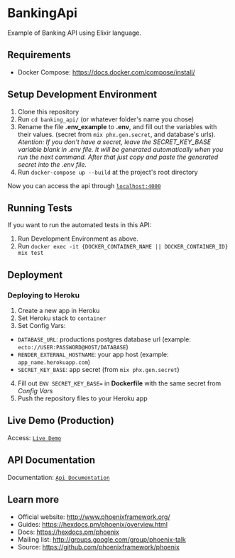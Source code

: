 # BankingApi

Example of Banking API using Elixir language.

## Requirements

- Docker Compose: https://docs.docker.com/compose/install/

## Setup Development Environment

1. Clone this repository
2. Run `cd banking_api/` (or whatever folder's name you chose)
3. Rename the file **.env_example** to **.env**, and fill out the variables with their values. (secret from `mix phx.gen.secret`, and database's urls). 
*Atention: If you don't have a secret, leave the SECRET_KEY_BASE variable blank in .env file. It will be generated automatically when you run the next command. After that just copy and paste the generated secret into the .env file.*
4. Run `docker-compose up --build` at the project's root directory

Now you can access the api through [`localhost:4000`](http://localhost:4000)

## Running Tests

If you want to run the automated tests in this API:

1. Run Development Environment as above.
2. Run `docker exec -it {DOCKER_CONTAINER_NAME || DOCKER_CONTAINER_ID} mix test`

## Deployment

### Deploying to Heroku

1. Create a new app in Heroku
2. Set Heroku stack to `container`
3. Set Config Vars:
- `DATABASE_URL`: productions postgres database url (example: `ecto://USER:PASSWORD@HOST/DATABASE`)
- `RENDER_EXTERNAL_HOSTNAME`: your app host (example: `app_name.herokuapp.com`)
- `SECRET_KEY_BASE`: app secret (from `mix phx.gen.secret`)
4. Fill out `ENV SECRET_KEY_BASE=` in **Dockerfile** with the same secret from *Config Vars*
5. Push the repository files to your Heroku app

## Live Demo (Production)

Access: [`Live Demo`](https://banking-api-elixir.herokuapp.com/api)

## API Documentation

Documentation: [`Api Documentation`](https://banking-api-elixir.herokuapp.com/doc)

## Learn more

- Official website: http://www.phoenixframework.org/
- Guides: https://hexdocs.pm/phoenix/overview.html
- Docs: https://hexdocs.pm/phoenix
- Mailing list: http://groups.google.com/group/phoenix-talk
- Source: https://github.com/phoenixframework/phoenix

